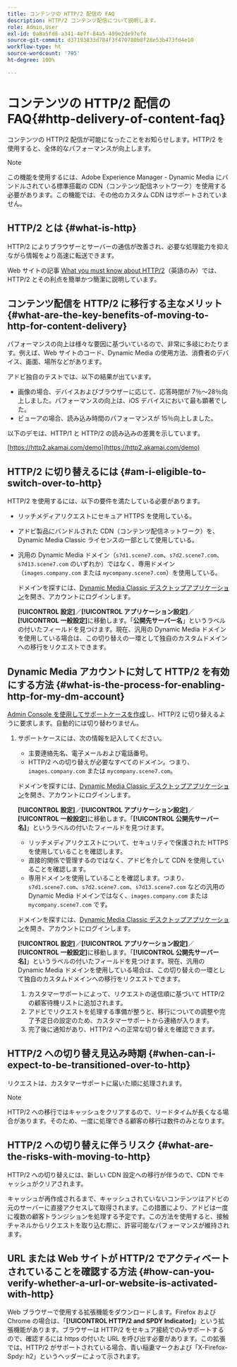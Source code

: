 ```yaml
---
title: コンテンツの HTTP/2 配信の FAQ
description: HTTP/2 コンテンツ配信について説明します。
role: Admin,User
exl-id: 0a8a5fd8-a341-4e7f-84a5-409e2de97efe
source-git-commit: d37193833d784f3f470780b8f28e53b473fd4e10
workflow-type: ht
source-wordcount: '795'
ht-degree: 100%

---
```


# コンテンツの HTTP/2 配信の FAQ{#http-delivery-of-content-faq}

コンテンツの HTTP/2 配信が可能になったことをお知らせします。HTTP/2 を使用すると、全体的なパフォーマンスが向上します。

>[!NOTE]
>
>この機能を使用するには、Adobe Experience Manager - Dynamic Media にバンドルされている標準搭載の CDN（コンテンツ配信ネットワーク）を使用する必要があります。この機能では、その他のカスタム CDN はサポートされていません。

## HTTP/2 とは  {#what-is-http}

HTTP/2 によりブラウザーとサーバーの通信が改善され、必要な処理能力を抑えながら情報をより高速に転送できます。

Web サイトの記事 [What you must know about HTTP/2](https://www.engadget.com/2015-02-24-what-you-need-to-know-about-http-2.html)（英語のみ）では、HTTP/2 とその利点を簡単かつ簡潔に説明しています。

## コンテンツ配信を HTTP/2 に移行する主なメリット  {#what-are-the-key-benefits-of-moving-to-http-for-content-delivery}

パフォーマンスの向上は様々な要因に基づいているので、非常に多岐にわたります。例えば、Web サイトのコード、Dynamic Media の使用方法、消費者のデバイス、画面、場所などがあります。

アドビ独自のテストでは、以下の結果が出ています。

* 画像の場合、デバイスおよびブラウザーに応じて、応答時間が 7％～28％向上しました。パフォーマンスの向上は、iOS デバイスにおいて最も顕著でした。
* ビューアの場合、読み込み時間のパフォーマンスが 15％向上しました。

以下のデモは、HTTP/1 と HTTP/2 の読み込みの差異を示しています。

[https://http2.akamai.com/demo](https://http2.akamai.com/demo)

## HTTP/2 に切り替えるには {#am-i-eligible-to-switch-over-to-http}

HTTP/2 を使用するには、以下の要件を満たしている必要があります。

* リッチメディアリクエストにセキュア HTTPS を使用している。
* アドビ製品にバンドルされた CDN（コンテンツ配信ネットワーク）を、Dynamic Media Classic ライセンスの一部として使用している。
* 汎用の Dynamic Media ドメイン（`s7d1.scene7.com`、`s7d2.scene7.com`、`s7d13.scene7.com` のいずれか）ではなく、専用ドメイン（`images.company.com` または `mycompany.scene7.com`）を使用している。

   ドメインを探すには、[Dynamic Media Classic デスクトップアプリケーション](https://experienceleague.adobe.com/docs/dynamic-media-classic/using/getting-started/signing-out.html?lang=ja#getting-started)を開き、アカウントにログインします。

   **[!UICONTROL 設定]**／**[!UICONTROL アプリケーション設定]**／**[!UICONTROL 一般設定]**&#x200B;に移動します。「**公開先サーバー名**」というラベルの付いたフィールドを見つけます。現在、汎用の Dynamic Media ドメインを使用している場合は、この切り替えの一環として独自のカスタムドメインへの移行をリクエストできます。

## Dynamic Media アカウントに対して HTTP/2 を有効にする方法  {#what-is-the-process-for-enabling-http-for-my-dm-account}

[Admin Console を使用してサポートケースを作成](https://helpx.adobe.com/jp/enterprise/using/support-for-experience-cloud.html)し、HTTP/2 に切り替えるように要求します。自動的には切り替わりません。

1. サポートケースには、次の情報を記入してください。

   * 主要連絡先名、電子メールおよび電話番号。
   * HTTP/2 への切り替えが必要なすべてのドメイン。つまり、`images.company.com` または `mycompany.scene7.com`。

   ドメインを探すには、[Dynamic Media Classic デスクトップアプリケーション](https://experienceleague.adobe.com/docs/dynamic-media-classic/using/getting-started/signing-out.html?lang=ja#getting-started)を開き、アカウントにログインします。

   **[!UICONTROL 設定]**／**[!UICONTROL アプリケーション設定]**／**[!UICONTROL 一般設定]**&#x200B;に移動します。「**[!UICONTROL 公開先サーバー名]**」というラベルの付いたフィールドを見つけます。

   * リッチメディアリクエストについて、セキュリティで保護された HTTPS を使用していることを確認します。
   * 直接的関係で管理するのではなく、アドビを介して CDN を使用していることを確認します。
   * 専用ドメインを使用していることを確認します。つまり、`s7d1.scene7.com`、`s7d2.scene7.com`、`s7d13.scene7.com` などの汎用の Dynamic Media ドメインではなく、`images.company.com` または `mycompany.scene7.com` です。

   ドメインを探すには、[Dynamic Media Classic デスクトップアプリケーション](https://experienceleague.adobe.com/docs/dynamic-media-classic/using/getting-started/signing-out.html?lang=ja#getting-started)を開き、アカウントにログインします。

   **[!UICONTROL 設定]**／**[!UICONTROL アプリケーション設定]**／**[!UICONTROL 一般設定]**&#x200B;に移動します。「**[!UICONTROL 公開先サーバー名]**」というラベルの付いたフィールドを見つけます。現在、汎用の Dynamic Media ドメインを使用している場合は、この切り替えの一環として独自のカスタムドメインへの移行をリクエストできます。

   1. カスタマーサポートによって、リクエストの送信順に基づいて HTTP/2 の顧客待機リストに追加されます。
   1. アドビでリクエストを処理する準備が整うと、移行についての調整や完了予定日の設定のため、カスタマーサポートから連絡が入ります。
   1. 完了後に通知があり、HTTP/2 への正常な切り替えを確認できます。



## HTTP/2 への切り替え見込み時期  {#when-can-i-expect-to-be-transitioned-over-to-http}

リクエストは、カスタマーサポートに届いた順に処理されます。

>[!NOTE]
>
>HTTP/2 への移行ではキャッシュをクリアするので、リードタイムが長くなる場合があります。そのため、一度に処理できる顧客の移行は数件のみとなります。

## HTTP/2 への切り替えに伴うリスク {#what-are-the-risks-with-moving-to-http}

HTTP/2 への切り替えには、新しい CDN 設定への移行が伴うので、CDN でキャッシュがクリアされます。

キャッシュが再作成されるまで、キャッシュされていないコンテンツはアドビの元のサーバーに直接アクセスして取得されます。この措置により、アドビは一度に複数の顧客トランジションを処理する予定です。この方法を使用すると、接触チャネルからリクエストを取り込む際に、許容可能なパフォーマンスが維持されます。

## URL または Web サイトが HTTP/2 でアクティベートされていることを確認する方法 {#how-can-you-verify-whether-a-url-or-website-is-activated-with-http}

Web ブラウザーで使用する拡張機能をダウンロードします。Firefox および Chrome の場合は、「**[!UICONTROL HTTP/2 and SPDY Indicator]**」という拡張機能があります。ブラウザーは HTTP/2 をセキュア接続でのみサポートするので、確認するには https の付いた URL を呼び出す必要があります。この拡張では、HTTP/2 がサポートされている場合、青い稲妻マークおよび「X-Firefox-Spdy: h2」というヘッダーによって示されます。
